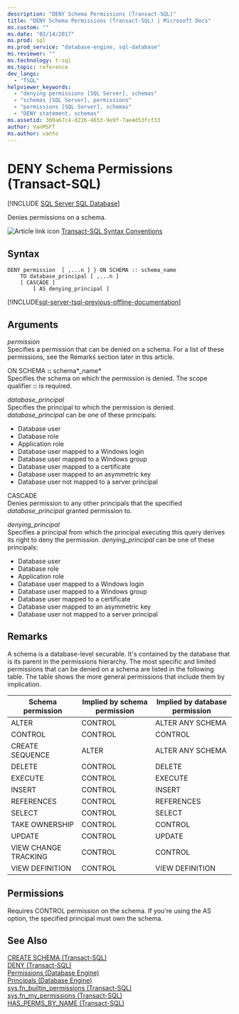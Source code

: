 ```yaml
---
description: "DENY Schema Permissions (Transact-SQL)"
title: "DENY Schema Permissions (Transact-SQL) | Microsoft Docs"
ms.custom: ""
ms.date: "03/14/2017"
ms.prod: sql
ms.prod_service: "database-engine, sql-database"
ms.reviewer: ""
ms.technology: t-sql
ms.topic: reference
dev_langs: 
  - "TSQL"
helpviewer_keywords: 
  - "denying permissions [SQL Server], schemas"
  - "schemas [SQL Server], permissions"
  - "permissions [SQL Server], schemas"
  - "DENY statement, schemas"
ms.assetid: 300a67c4-d226-4653-9e9f-7ae4d53fcf33
author: VanMSFT
ms.author: vanto
---
```

# DENY Schema Permissions (Transact-SQL)
[!INCLUDE [SQL Server SQL Database](../../includes/applies-to-version/sql-asdb.md)]

Denies permissions on a schema.  
  

![Article link icon](../../database-engine/configure-windows/media/topic-link.gif "Article link icon") [Transact-SQL Syntax Conventions](../../t-sql/language-elements/transact-sql-syntax-conventions-transact-sql.md)  
  
## Syntax  
  
```syntaxsql
DENY permission  [ ,...n ] } ON SCHEMA :: schema_name  
    TO database_principal [ ,...n ]   
    [ CASCADE ]  
        [ AS denying_principal ]  
```  
  
[!INCLUDE[sql-server-tsql-previous-offline-documentation](../../includes/sql-server-tsql-previous-offline-documentation.md)]

## Arguments
*permission*  
Specifies a permission that can be denied on a schema. For a list of these permissions, see the Remarks section later in this article.  
  
ON SCHEMA **::** schema*_name*  
Specifies the schema on which the permission is denied. The scope qualifier **::** is required.  
  
*database_principal*  
Specifies the principal to which the permission is denied. *database_principal* can be one of these principals:  
  
-   Database user  
-   Database role  
-   Application role  
-   Database user mapped to a Windows login  
-   Database user mapped to a Windows group  
-   Database user mapped to a certificate  
-   Database user mapped to an asymmetric key  
-   Database user not mapped to a server principal  
  
CASCADE  
Denies permission to any other principals that the specified *database_principal* granted permission to.
  
*denying_principal*  
Specifies a principal from which the principal executing this query derives its right to deny the permission. *denying_principal* can be one of these principals:  
  
-   Database user  
-   Database role  
-   Application role  
-   Database user mapped to a Windows login  
-   Database user mapped to a Windows group  
-   Database user mapped to a certificate  
-   Database user mapped to an asymmetric key  
-   Database user not mapped to a server principal  
  
## Remarks  
A schema is a database-level securable. It's contained by the database that is its parent in the permissions hierarchy. The most specific and limited permissions that can be denied on a schema are listed in the following table. The table shows the more general permissions that include them by implication.  
  
|Schema permission|Implied by schema permission|Implied by database permission|  
|-----------------------|----------------------------------|------------------------------------|  
|ALTER|CONTROL|ALTER ANY SCHEMA|  
|CONTROL|CONTROL|CONTROL|  
|CREATE SEQUENCE|ALTER|ALTER ANY SCHEMA|  
|DELETE|CONTROL|DELETE|  
|EXECUTE|CONTROL|EXECUTE|  
|INSERT|CONTROL|INSERT|  
|REFERENCES|CONTROL|REFERENCES|  
|SELECT|CONTROL|SELECT|  
|TAKE OWNERSHIP|CONTROL|CONTROL|  
|UPDATE|CONTROL|UPDATE|  
|VIEW CHANGE TRACKING|CONTROL|CONTROL|  
|VIEW DEFINITION|CONTROL|VIEW DEFINITION|  
  
## Permissions  
Requires CONTROL permission on the schema. If you're using the AS option, the specified principal must own the schema.  
  
## See Also  
[CREATE SCHEMA &#40;Transact-SQL&#41;](../../t-sql/statements/create-schema-transact-sql.md)   
[DENY &#40;Transact-SQL&#41;](../../t-sql/statements/deny-transact-sql.md)   
[Permissions &#40;Database Engine&#41;](../../relational-databases/security/permissions-database-engine.md)   
[Principals &#40;Database Engine&#41;](../../relational-databases/security/authentication-access/principals-database-engine.md)   
[sys.fn_builtin_permissions &#40;Transact-SQL&#41;](../../relational-databases/system-functions/sys-fn-builtin-permissions-transact-sql.md)   
[sys.fn_my_permissions &#40;Transact-SQL&#41;](../../relational-databases/system-functions/sys-fn-my-permissions-transact-sql.md)   
[HAS_PERMS_BY_NAME &#40;Transact-SQL&#41;](../../t-sql/functions/has-perms-by-name-transact-sql.md)  
  
  
